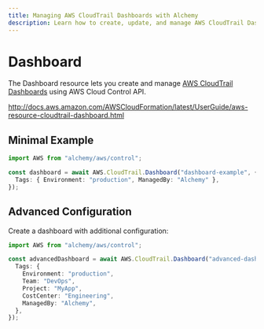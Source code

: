 ```yaml
---
title: Managing AWS CloudTrail Dashboards with Alchemy
description: Learn how to create, update, and manage AWS CloudTrail Dashboards using Alchemy Cloud Control.
---
```


# Dashboard

The Dashboard resource lets you create and manage [AWS CloudTrail Dashboards](https://docs.aws.amazon.com/cloudtrail/latest/userguide/) using AWS Cloud Control API.

http://docs.aws.amazon.com/AWSCloudFormation/latest/UserGuide/aws-resource-cloudtrail-dashboard.html

## Minimal Example

```ts
import AWS from "alchemy/aws/control";

const dashboard = await AWS.CloudTrail.Dashboard("dashboard-example", {
  Tags: { Environment: "production", ManagedBy: "Alchemy" },
});
```

## Advanced Configuration

Create a dashboard with additional configuration:

```ts
import AWS from "alchemy/aws/control";

const advancedDashboard = await AWS.CloudTrail.Dashboard("advanced-dashboard", {
  Tags: {
    Environment: "production",
    Team: "DevOps",
    Project: "MyApp",
    CostCenter: "Engineering",
    ManagedBy: "Alchemy",
  },
});
```

